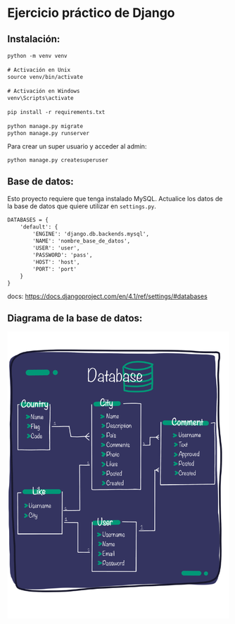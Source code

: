# Ejercicio práctico de Django

## Instalación:

```
python -m venv venv

# Activación en Unix
source venv/bin/activate

# Activación en Windows
venv\Scripts\activate

pip install -r requirements.txt

python manage.py migrate
python manage.py runserver
```

Para crear un super usuario y acceder al admin:

```
python manage.py createsuperuser
```

## Base de datos:

Esto proyecto requiere que tenga instalado MySQL.
Actualice los datos de la base de datos que quiere utilizar en `settings.py`.

```
DATABASES = {
    'default': {
        'ENGINE': 'django.db.backends.mysql',
        'NAME': 'nombre_base_de_datos',
        'USER': 'user',
        'PASSWORD': 'pass',
        'HOST': 'host',
        'PORT': 'port'
    }
}
```

docs: https://docs.djangoproject.com/en/4.1/ref/settings/#databases

## Diagrama de la base de datos:

![Diagrama base de datos](docs/db.PNG)

